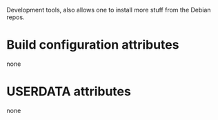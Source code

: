 Development tools, also allows one to install more stuff from the Debian repos.

# Build configuration attributes

none

# USERDATA attributes

none